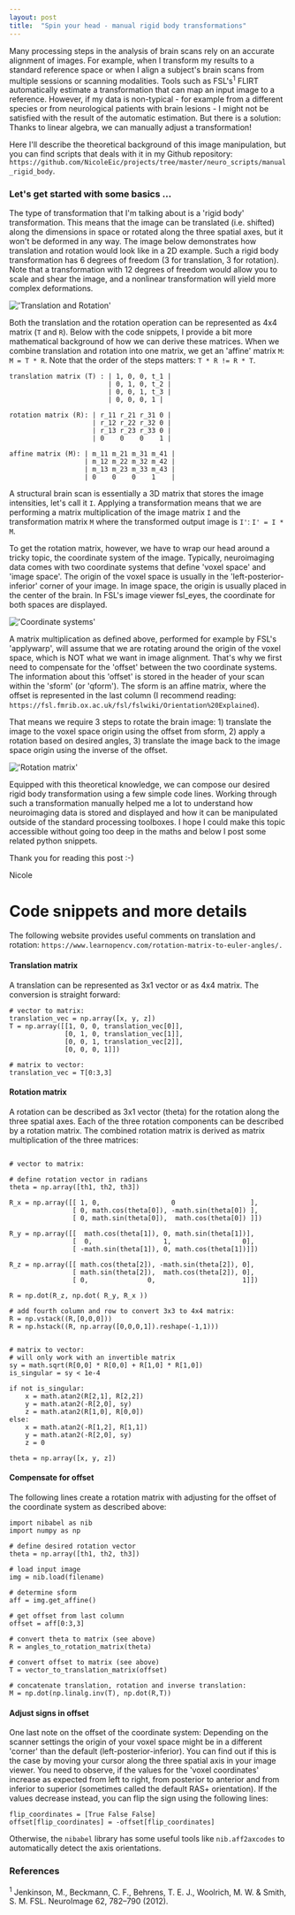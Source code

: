```yaml
---
layout: post
title:  "Spin your head - manual rigid body transformations"
---
```


Many processing steps in the analysis of brain scans rely on an accurate alignment of images. For example, when I transform my results to a standard reference space or when I align a subject's brain scans from multiple sessions or scanning modalities. Tools such as FSL's<sup>1</sup> FLIRT automatically estimate a transformation that can map an input image to a reference. However, if my data is non-typical - for example from a different species or from neurological patients with brain lesions - I might not be satisfied with the result of the automatic estimation. But there is a solution: Thanks to linear algebra, we can manually adjust a transformation!

Here I'll describe the theoretical background of this image manipulation, but you can find scripts that deals with it in my Github repository: `https://github.com/NicoleEic/projects/tree/master/neuro_scripts/manual_rigid_body`.

### Let's get started with some basics ...


The type of transformation that I'm talking about is a 'rigid body' transformation. This means that the image can be translated (i.e. shifted) along the dimensions in space or rotated along the three spatial axes, but it won't be deformed in any way. The image below demonstrates how translation and rotation would look like in a 2D example. Such a rigid body transformation has 6 degrees of freedom (3 for translation, 3 for rotation). Note that a transformation with 12 degrees of freedom would allow you to scale and shear the image, and a nonlinear transformation will yield more complex deformations.

!['Translation and Rotation'](/assets/spin1.png)

Both the translation and the rotation operation can be represented as 4x4 matrix (`T` and `R`). Below with the code snippets, I provide a bit more mathematical background of how we can derive these matrices. When we combine translation and rotation into one matrix, we get an 'affine' matrix `M`: `M = T * R`. Note that the order of the steps matters: `T * R != R * T`.


```
translation matrix (T) : | 1, 0, 0, t_1 |
                         | 0, 1, 0, t_2 |
                         | 0, 0, 1, t_3 |
                         | 0, 0, 0, 1 |

rotation matrix (R): | r_11 r_21 r_31 0 |
                     | r_12 r_22 r_32 0 |
                     | r_13 r_23 r_33 0 |
                     | 0    0    0    1 |

affine matrix (M): | m_11 m_21 m_31 m_41 |
                   | m_12 m_22 m_32 m_42 |
                   | m_13 m_23 m_33 m_43 |
                   | 0    0    0    1    |                     

```

A structural brain scan is essentially a 3D matrix that stores the image intensities, let's call it `I`. Applying a transformation means that we are performing a matrix multiplication of the image matrix `I` and the transformation matrix `M` where the transformed output image is `I'`: `I' = I * M`.

To get the rotation matrix, however, we have to wrap our head around a tricky topic, the coordinate system of the image. Typically, neuroimaging data comes with two coordinate systems that define 'voxel space' and 'image space'. The origin of the voxel space is usually in the 'left-posterior-inferior' corner of your image. In image space, the origin is usually placed in the center of the brain. In FSL's image viewer fsl_eyes, the coordinate for both spaces are displayed.

!['Coordinate systems'](../assets/spin2.png)

A matrix multiplication as defined above, performed for example by FSL's 'applywarp', will assume that we are rotating around the origin of the voxel space, which is NOT what we want in image alignment. That's why we first need to compensate for the 'offset' between the two coordinate systems. The information about this 'offset' is stored in the header of your scan within the 'sform' (or 'qform'). The sform is an affine matrix, where the offset is represented in the last column (I recommend reading: `https://fsl.fmrib.ox.ac.uk/fsl/fslwiki/Orientation%20Explained`).

That means we require 3 steps to rotate the brain image: 1) translate the image to the voxel space origin using the offset from sform, 2) apply a rotation based on desired angles, 3) translate the image back to the image space origin using the inverse of the offset.

!['Rotation matrix'](/assets/spin3.png)

Equipped with this theoretical knowledge, we can compose our desired rigid body transformation using a few simple code lines. Working through such a transformation manually helped me a lot to understand how neuroimaging data is stored and displayed and how it can be manipulated outside of the standard processing toolboxes. I hope I could make this topic accessible without going too deep in the maths and below I post some related python snippets.

Thank you for reading this post :-)

Nicole


# Code snippets and more details

The following website provides useful comments on translation and rotation: `https://www.learnopencv.com/rotation-matrix-to-euler-angles/. `

#### Translation matrix
A translation can be represented as 3x1 vector or as 4x4 matrix. The conversion is straight forward:

```
# vector to matrix:
translation_vec = np.array([x, y, z])
T = np.array([[1, 0, 0, translation_vec[0]],
              [0, 1, 0, translation_vec[1]],
              [0, 0, 1, translation_vec[2]],
              [0, 0, 0, 1]])

# matrix to vector:
translation_vec = T[0:3,3]

```

#### Rotation matrix
A rotation can be described as 3x1 vector (theta) for the rotation along the three spatial axes. Each of the three rotation components can be described by a rotation matrix. The combined rotation matrix is derived as matrix multiplication of the three matrices:
```

# vector to matrix:

# define rotation vector in radians
theta = np.array([th1, th2, th3])

R_x = np.array([[ 1, 0,                  0                   ],
                [ 0, math.cos(theta[0]), -math.sin(theta[0]) ],
                [ 0, math.sin(theta[0]),  math.cos(theta[0]) ]])

R_y = np.array([[  math.cos(theta[1]), 0, math.sin(theta[1])],
                [  0,                  1,                  0],
                [ -math.sin(theta[1]), 0, math.cos(theta[1])]])

R_z = np.array([[ math.cos(theta[2]), -math.sin(theta[2]), 0],
                [ math.sin(theta[2]),  math.cos(theta[2]), 0],
                [ 0,               0,                      1]])

R = np.dot(R_z, np.dot( R_y, R_x ))

# add fourth column and row to convert 3x3 to 4x4 matrix:
R = np.vstack((R,[0,0,0]))
R = np.hstack((R, np.array([0,0,0,1]).reshape(-1,1)))


# matrix to vector:
# will only work with an invertible matrix
sy = math.sqrt(R[0,0] * R[0,0] + R[1,0] * R[1,0])
is_singular = sy < 1e-4

if not is_singular:
    x = math.atan2(R[2,1], R[2,2])
    y = math.atan2(-R[2,0], sy)
    z = math.atan2(R[1,0], R[0,0])
else:
    x = math.atan2(-R[1,2], R[1,1])
    y = math.atan2(-R[2,0], sy)
    z = 0

theta = np.array([x, y, z])
```

#### Compensate for offset

The following lines create a rotation matrix with adjusting for the offset of the coordinate system as described above:
```
import nibabel as nib
import numpy as np

# define desired rotation vector
theta = np.array([th1, th2, th3])

# load input image
img = nib.load(filename)

# determine sform
aff = img.get_affine()

# get offset from last column
offset = aff[0:3,3]

# convert theta to matrix (see above)
R = angles_to_rotation_matrix(theta)

# convert offset to matrix (see above)
T = vector_to_translation_matrix(offset)

# concatenate translation, rotation and inverse translation:
M = np.dot(np.linalg.inv(T), np.dot(R,T))
```

#### Adjust signs in offset
One last note on the offset of the coordinate system: Depending on the scanner settings the origin of your voxel space might be in a different 'corner' than the default (left-posterior-inferior). You can find out if this is the case by moving your cursor along the three spatial axis in your image viewer. You need to observe, if the values for the 'voxel coordinates' increase as expected from left to right, from posterior to anterior and from inferior to superior (sometimes called the default RAS+ orientation). If the values decrease instead, you can flip the sign using the following lines:
```
flip_coordinates = [True False False]
offset[flip_coordinates] = -offset[flip_coordinates]
```
Otherwise, the `nibabel` library has some useful tools like `nib.aff2axcodes` to automatically detect the axis orientations.

### References
<sup>1</sup> Jenkinson, M., Beckmann, C. F., Behrens, T. E. J., Woolrich, M. W. & Smith, S. M. FSL. NeuroImage 62, 782–790 (2012).
